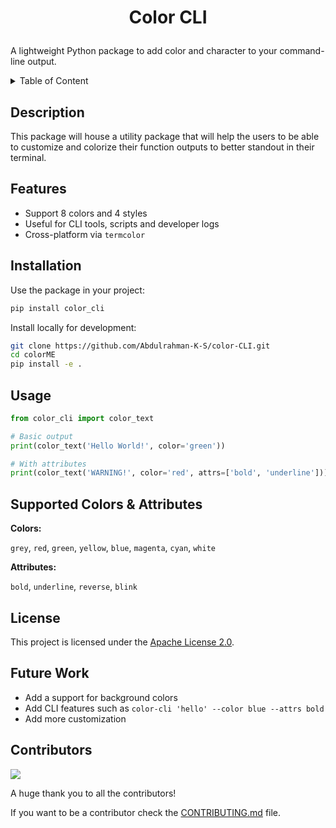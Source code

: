 # <p align='center'>Color CLI</p>
A lightweight Python package to add color and character to your command-line output.

<details>

<summary>Table of Content</summary>

- [Description](#description)
- [Features](#features)
- [Usage](#usage)
- [Supported Colors & Attributes](#supported-colors--attributes)
- [License](#license)
- [Future Work](#future-work)

</details>


## Description
This package will house a utility package that will help the users to be able to customize and colorize their function outputs to better standout in their terminal.

## Features
- Support 8 colors and 4 styles
- Useful for CLI tools, scripts and developer logs
- Cross-platform via `termcolor`

## Installation

Use the package in your project:
```bash
pip install color_cli
```

Install locally for development:
```bash
git clone https://github.com/Abdulrahman-K-S/color-CLI.git
cd colorME
pip install -e .
```

## Usage

```py
from color_cli import color_text

# Basic output
print(color_text('Hello World!', color='green'))

# With attributes
print(color_text('WARNING!', color='red', attrs=['bold', 'underline']))
```

## Supported Colors & Attributes
**Colors:**

`grey`, `red`, `green`, `yellow`, `blue`, `magenta`, `cyan`, `white`

**Attributes:**

`bold`, `underline`, `reverse`, `blink`

## License
This project is licensed under the [Apache License 2.0](LICENSE).

## Future Work
- Add a support for background colors
- Add CLI features such as `color-cli 'hello' --color blue --attrs bold`
- Add more customization

## Contributors
<a href="https://github.com/Abdulrahman-K-S/colorME/graphs/contributors">
  <img src="https://contrib.rocks/image?repo=Abdulrahman-K-S/colorME" />
</a>

A huge thank you to all the contributors!

If you want to be a contributor check the [CONTRIBUTING.md](CONTRIBUTING.md) file.